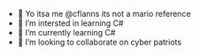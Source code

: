 - 👋 Yo itsa me @cflanns its not a mario reference
- 👀 I’m intersted in learning C#
- 🌱 I’m currently learning C#
- 💞️ I’m looking to collaborate on cyber patriots


<!---
cflanns/cflanns is a ✨ special ✨ repository because its `README.md` (this file) appears on your GitHub profile.
You can click the Preview link to take a look at your changes.
--->
